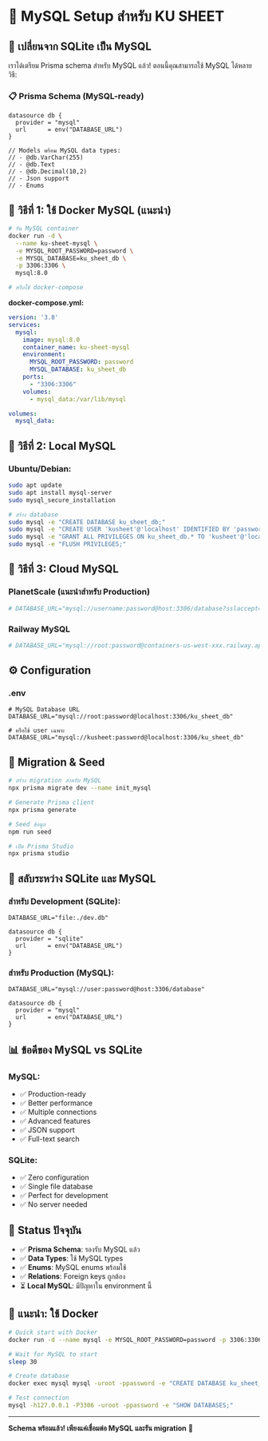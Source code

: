 # 🐬 MySQL Setup สำหรับ KU SHEET

## 🎯 เปลี่ยนจาก SQLite เป็น MySQL

เราได้เตรียม Prisma schema สำหรับ MySQL แล้ว! ตอนนี้คุณสามารถใช้ MySQL ได้หลายวิธี:

### 📋 **Prisma Schema (MySQL-ready)**

```prisma
datasource db {
  provider = "mysql"
  url      = env("DATABASE_URL")
}

// Models พร้อม MySQL data types:
// - @db.VarChar(255) 
// - @db.Text
// - @db.Decimal(10,2)
// - Json support
// - Enums
```

## 🔧 **วิธีที่ 1: ใช้ Docker MySQL (แนะนำ)**

```bash
# รัน MySQL container
docker run -d \
  --name ku-sheet-mysql \
  -e MYSQL_ROOT_PASSWORD=password \
  -e MYSQL_DATABASE=ku_sheet_db \
  -p 3306:3306 \
  mysql:8.0

# หรือใช้ docker-compose
```

**docker-compose.yml:**
```yaml
version: '3.8'
services:
  mysql:
    image: mysql:8.0
    container_name: ku-sheet-mysql
    environment:
      MYSQL_ROOT_PASSWORD: password
      MYSQL_DATABASE: ku_sheet_db
    ports:
      - "3306:3306"
    volumes:
      - mysql_data:/var/lib/mysql

volumes:
  mysql_data:
```

## 🔧 **วิธีที่ 2: Local MySQL**

### Ubuntu/Debian:
```bash
sudo apt update
sudo apt install mysql-server
sudo mysql_secure_installation

# สร้าง database
sudo mysql -e "CREATE DATABASE ku_sheet_db;"
sudo mysql -e "CREATE USER 'kusheet'@'localhost' IDENTIFIED BY 'password';"
sudo mysql -e "GRANT ALL PRIVILEGES ON ku_sheet_db.* TO 'kusheet'@'localhost';"
sudo mysql -e "FLUSH PRIVILEGES;"
```

## 🔧 **วิธีที่ 3: Cloud MySQL**

### PlanetScale (แนะนำสำหรับ Production)
```bash
# DATABASE_URL="mysql://username:password@host:3306/database?sslaccept=strict"
```

### Railway MySQL
```bash
# DATABASE_URL="mysql://root:password@containers-us-west-xxx.railway.app:7600/railway"
```

## ⚙️ **Configuration**

### **.env**
```env
# MySQL Database URL
DATABASE_URL="mysql://root:password@localhost:3306/ku_sheet_db"

# หรือใช้ user เฉพาะ
DATABASE_URL="mysql://kusheet:password@localhost:3306/ku_sheet_db"
```

## 🚀 **Migration & Seed**

```bash
# สร้าง migration สำหรับ MySQL
npx prisma migrate dev --name init_mysql

# Generate Prisma client
npx prisma generate

# Seed ข้อมูล
npm run seed

# เปิด Prisma Studio
npx prisma studio
```

## 🔄 **สลับระหว่าง SQLite และ MySQL**

### สำหรับ Development (SQLite):
```env
DATABASE_URL="file:./dev.db"
```

```prisma
datasource db {
  provider = "sqlite"
  url      = env("DATABASE_URL")
}
```

### สำหรับ Production (MySQL):
```env
DATABASE_URL="mysql://user:password@host:3306/database"
```

```prisma
datasource db {
  provider = "mysql"
  url      = env("DATABASE_URL")
}
```

## 📊 **ข้อดีของ MySQL vs SQLite**

### MySQL:
- ✅ Production-ready
- ✅ Better performance
- ✅ Multiple connections
- ✅ Advanced features
- ✅ JSON support
- ✅ Full-text search

### SQLite:
- ✅ Zero configuration
- ✅ Single file database
- ✅ Perfect for development
- ✅ No server needed

## 🎯 **Status ปัจจุบัน**

- ✅ **Prisma Schema**: รองรับ MySQL แล้ว
- ✅ **Data Types**: ใช้ MySQL types
- ✅ **Enums**: MySQL enums พร้อมใช้
- ✅ **Relations**: Foreign keys ถูกต้อง
- ⏳ **Local MySQL**: มีปัญหาใน environment นี้

## 🔧 **แนะนำ: ใช้ Docker**

```bash
# Quick start with Docker
docker run -d --name mysql -e MYSQL_ROOT_PASSWORD=password -p 3306:3306 mysql:8.0

# Wait for MySQL to start
sleep 30

# Create database
docker exec mysql mysql -uroot -ppassword -e "CREATE DATABASE ku_sheet_db;"

# Test connection
mysql -h127.0.0.1 -P3306 -uroot -ppassword -e "SHOW DATABASES;"
```

---

**Schema พร้อมแล้ว! เพียงแค่เชื่อมต่อ MySQL และรัน migration** 🎉